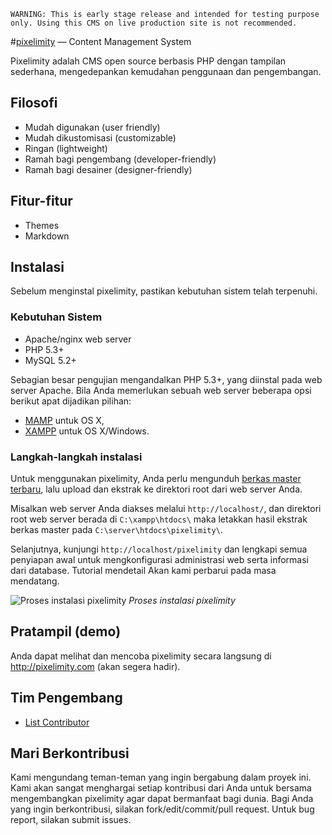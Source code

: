 `WARNING: This is early stage release and intended for testing purpose only. Using this CMS on live production site is not recommended.`

#[pixelimity](http://pixelimity.com) — Content Management System

Pixelimity adalah CMS open source berbasis PHP dengan tampilan sederhana, mengedepankan kemudahan penggunaan dan pengembangan.

## Filosofi
* Mudah digunakan (user friendly)
* Mudah dikustomisasi (customizable)
* Ringan (lightweight)
* Ramah bagi pengembang (developer-friendly)
* Ramah bagi desainer (designer-friendly)

## Fitur-fitur
* Themes
* Markdown

## Instalasi
Sebelum menginstal pixelimity, pastikan kebutuhan sistem telah terpenuhi.

### Kebutuhan Sistem
* Apache/nginx web server
* PHP 5.3+ 
* MySQL 5.2+

Sebagian besar pengujian mengandalkan PHP 5.3+, yang diinstal pada web server Apache. Bila Anda memerlukan sebuah web server beberapa opsi berikut apat dijadikan pilihan:
* [MAMP](http://www.mamp.info/en/downloads/index.html) untuk OS X,
* [XAMPP](http://www.apachefriends.org/en/xampp.html) untuk OS X/Windows.

### Langkah-langkah instalasi
Untuk menggunakan pixelimity, Anda perlu mengunduh [berkas master terbaru](https://github.com/pixelimity/pixelimity/archive/master.zip), lalu upload dan ekstrak ke direktori root dari web server Anda.

Misalkan web server Anda diakses melalui `http://localhost/`, dan direktori root web server berada di `C:\xampp\htdocs\` maka letakkan hasil ekstrak berkas master pada `C:\server\htdocs\pixelimity\`.

Selanjutnya, kunjungi `http://localhost/pixelimity` dan lengkapi semua penyiapan awal untuk mengkonfigurasi administrasi web serta informasi dari database. Tutorial mendetail Akan kami perbarui pada masa mendatang.

![Proses instalasi pixelimity](https://51109c86c228c6861d2ad74e213336b5d4b09161.googledrive.com/host/0B2o_BOAOc-rqR1dVanBZZDQwaHM/pixelimity.jpg)
*Proses instalasi pixelimity*

## Pratampil (demo)
Anda dapat melihat dan mencoba pixelimity secara langsung di http://pixelimity.com (akan segera hadir).

## Tim Pengembang
* [List Contributor](https://github.com/pixelimity/pixelimity/graphs/contributors)

## Mari Berkontribusi
Kami mengundang teman-teman yang ingin bergabung dalam proyek ini. Kami akan sangat menghargai setiap kontribusi dari Anda untuk bersama mengembangkan pixelimity agar dapat bermanfaat bagi dunia. Bagi Anda yang ingin berkontribusi, silakan fork/edit/commit/pull request. Untuk bug report, silakan submit issues.
